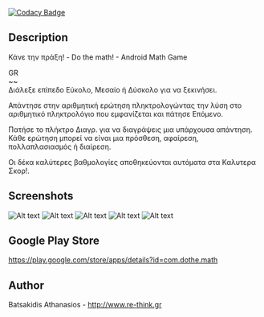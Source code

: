 [![Codacy Badge](https://api.codacy.com/project/badge/Grade/36b4631c52a5402da4106625b51186e5)](https://www.codacy.com/app/a.batsakidis/dothemath?utm_source=github.com&amp;utm_medium=referral&amp;utm_content=abatsakidis/dothemath&amp;utm_campaign=Badge_Grade)

## Description

Κάνε την πράξη! - Do the math! - Android Math Game

GR <br>
~~ <br>
Διάλεξε επίπεδο Εύκολο, Μεσαίο ή Δύσκολο για να ξεκινήσει.

Απάντησε στην αριθμητική ερώτηση πληκτρολογώντας την λύση στο αριθμητικό πληκτρολόγιο που εμφανίζεται και πάτησε Επόμενο.

Πατήσε το πλήκτρο Διαγρ. για να διαγράψεις μια υπάρχουσα απάντηση. Κάθε ερώτηση μπορεί να είναι μια πρόσθεση, αφαίρεση, πολλαπλασιασμός ή διαίρεση.

Οι δέκα καλύτερες βαθμολογίες αποθηκεύονται αυτόματα στα Καλυτερα Σκορ!.

## Screenshots

![Alt text](/screenshots/1.png?raw=true "Main menu") 
![Alt text](/screenshots/2.png?raw=true "Select Level") 
![Alt text](/screenshots/3.png?raw=true "Do the Math!") 
![Alt text](/screenshots/4.png?raw=true "Help") 
![Alt text](/screenshots/5.png?raw=true "About") 

## Google Play Store

https://play.google.com/store/apps/details?id=com.dothe.math

## Author

Batsakidis Athanasios - http://www.re-think.gr
